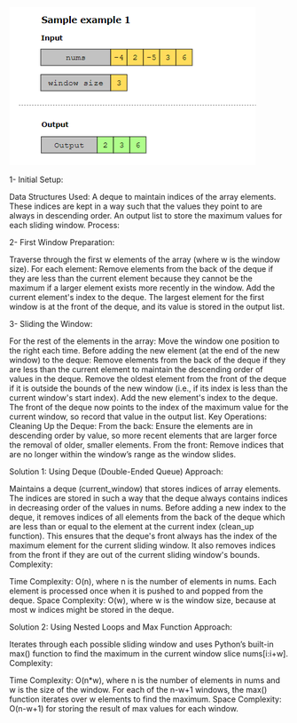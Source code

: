 ![alt text](image.png)

1- Initial Setup:

Data Structures Used:
A deque to maintain indices of the array elements. These indices are kept in a way such that the values they point to are always in descending order.
An output list to store the maximum values for each sliding window.
Process:

2- First Window Preparation:


Traverse through the first w elements of the array (where w is the window size).
For each element:
Remove elements from the back of the deque if they are less than the current element because they cannot be the maximum if a larger element exists more recently in the window.
Add the current element's index to the deque.
The largest element for the first window is at the front of the deque, and its value is stored in the output list.

3- Sliding the Window:


For the rest of the elements in the array:
Move the window one position to the right each time.
Before adding the new element (at the end of the new window) to the deque:
Remove elements from the back of the deque if they are less than the current element to maintain the descending order of values in the deque.
Remove the oldest element from the front of the deque if it is outside the bounds of the new window (i.e., if its index is less than the current window's start index).
Add the new element's index to the deque.
The front of the deque now points to the index of the maximum value for the current window, so record that value in the output list.
Key Operations:
Cleaning Up the Deque:
From the back: Ensure the elements are in descending order by value, so more recent elements that are larger force the removal of older, smaller elements.
From the front: Remove indices that are no longer within the window’s range as the window slides.


Solution 1: Using Deque (Double-Ended Queue)
Approach:


Maintains a deque (current_window) that stores indices of array elements. The indices are stored in such a way that the deque always contains indices in decreasing order of the values in nums.
Before adding a new index to the deque, it removes indices of all elements from the back of the deque which are less than or equal to the element at the current index (clean_up function). This ensures that the deque's front always has the index of the maximum element for the current sliding window.
It also removes indices from the front if they are out of the current sliding window's bounds.
Complexity:

Time Complexity: O(n), where n is the number of elements in nums. Each element is processed once when it is pushed to and popped from the deque.
Space Complexity: O(w), where w is the window size, because at most w indices might be stored in the deque.

Solution 2: Using Nested Loops and Max Function
Approach:

Iterates through each possible sliding window and uses Python’s built-in max() function to find the maximum in the current window slice nums[i:i+w].
Complexity:

Time Complexity: O(n*w), where n is the number of elements in nums and w is the size of the window. For each of the n-w+1 windows, the max() function iterates over w elements to find the maximum.
Space Complexity: O(n-w+1) for storing the result of max values for each window.